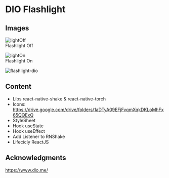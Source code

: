 # DIO Flashlight

## Images

![lightOff](https://user-images.githubusercontent.com/90432297/169443114-0ac20049-c035-48db-b1ef-8649dc47e45f.png) <br>
Flashlight Off

![lightOn](https://user-images.githubusercontent.com/90432297/169443121-1b13fe61-77a7-40fa-a9a0-25a8ab9da9d9.png) <br>
Flashlight On

![flashlight-dio](https://user-images.githubusercontent.com/90432297/169445858-3420835f-0b09-4c21-9896-ddbe0bec5e0a.gif)

## Content
- Libs react-native-shake & react-native-torch
- Icons: https://drive.google.com/drive/folders/1aDTyA09EFjFvqmXqkDKLoMhFx65QQExQ
- StyleSheet
- Hook useState
- Hook useEffect
- Add Listener to RNShake
- Lifecicly ReactJS

## Acknowledgments
https://www.dio.me/
